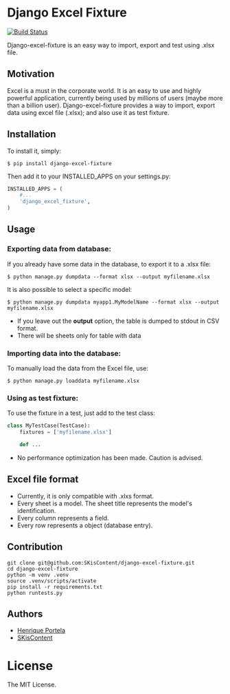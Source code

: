 # Django Excel Fixture

[![Build Status](https://travis-ci.org/portela/django-excel-fixture.svg?branch=master)](https://travis-ci.org/portela/django-excel-fixture)

Django-excel-fixture is an easy way to import, export and test using .xlsx file.

## Motivation

Excel is a must in the corporate world. It is an easy to use and highly powerful application, currently being used by millions of users (maybe more than a billion user). Django-excel-fixture provides a way to import, export data using excel file (.xlsx); and also use it as test fixture.


## Installation

To install it, simply:

```console
$ pip install django-excel-fixture
```

Then add it to your INSTALLED_APPS on your settings.py:

```python
INSTALLED_APPS = (
    #...
    'django_excel_fixture',
)
```

## Usage


### Exporting data from database:

If you already have some data in the database, to export it to a .xlsx file:

```console
$ python manage.py dumpdata --format xlsx --output myfilename.xlsx
```

It is also possible to select a specific model:

```console
$ python manage.py dumpdata myapp1.MyModelName --format xlsx --output myfilename.xlsx
```

* If you leave out the **output** option, the table is dumped to stdout in CSV format.
* There will be sheets only for table with data

### Importing data into the database:

To manually load the data from the Excel file, use:

```console
$ python manage.py loaddata myfilename.xlsx
```

### Using as test fixture:

To use the fixture in a test, just add to the test class:

```python
class MyTestCase(TestCase):
    fixtures = ['myfilename.xlsx']

    def ...
```

* No performance optimization has been made. Caution is advised.


## Excel file format

* Currently, it is only compatible with .xlxs format.
* Every sheet is a model. The sheet title represents the model's identification.
* Every column represents a field.
* Every row represents a object (database entry).


## Contribution

```console
git clone git@github.com:SKisContent/django-excel-fixture.git
cd django-excel-fixture
python -m venv .venv
source .venv/scripts/activate
pip install -r requirements.txt
python runtests.py
```

Authors
------

* [Henrique Portela](https://github.com/portela)
* [SKisContent](https://github.com/SKisContent)

License
=======

The MIT License.